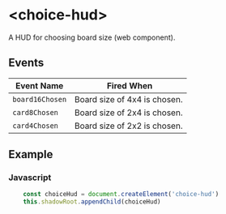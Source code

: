 # &lt;choice-hud&gt;
A HUD for choosing board size (web component).

## Events
| Event Name | Fired When |
|------------|------------|
| `board16Chosen`| Board size of 4x4 is chosen.
| `card8Chosen`| Board size of 2x4 is chosen.
| `card4Chosen`| Board size of 2x2 is chosen.


## Example
### Javascript
```javascript
    const choiceHud = document.createElement('choice-hud')
    this.shadowRoot.appendChild(choiceHud)
```
